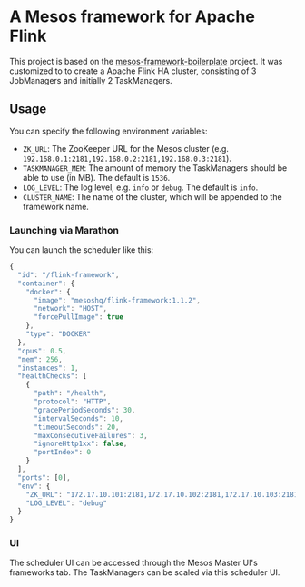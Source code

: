 # A Mesos framework for Apache Flink

This project is based on the [mesos-framework-boilerplate](https://github.com/tobilg/mesos-framework-boilerplate) project. It was customized to to create a Apache Flink HA cluster, consisting of 3 JobManagers and initially 2 TaskManagers.
 
## Usage

You can specify the following environment variables:

* `ZK_URL`: The ZooKeeper URL for the Mesos cluster (e.g. `192.168.0.1:2181,192.168.0.2:2181,192.168.0.3:2181`).
* `TASKMANAGER_MEM`: The amount of memory the TaskManagers should be able to use (in MB). The default is `1536`.
* `LOG_LEVEL`: The log level, e.g. `info` or `debug`. The default is `info`.
* `CLUSTER_NAME`: The name of the cluster, which will be appended to the framework name.

### Launching via Marathon

You can launch the scheduler like this:

```javascript
{
  "id": "/flink-framework",
  "container": {
    "docker": {
      "image": "mesoshq/flink-framework:1.1.2",
      "network": "HOST",
      "forcePullImage": true
    },
    "type": "DOCKER"
  },
  "cpus": 0.5,
  "mem": 256,
  "instances": 1,
  "healthChecks": [
    {
      "path": "/health",
      "protocol": "HTTP",
      "gracePeriodSeconds": 30,
      "intervalSeconds": 10,
      "timeoutSeconds": 20,
      "maxConsecutiveFailures": 3,
      "ignoreHttp1xx": false,
      "portIndex": 0
    }
  ],
  "ports": [0],
  "env": {
    "ZK_URL": "172.17.10.101:2181,172.17.10.102:2181,172.17.10.103:2181",
    "LOG_LEVEL": "debug"
  }
}
```

### UI

The scheduler UI can be accessed through the Mesos Master UI's frameworks tab. The TaskManagers can be scaled via this scheduler UI.